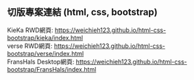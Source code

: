 ## 切版專案連結 (html, css, bootstrap)  

KieKa RWD網頁: https://weichieh123.github.io/html-css-bootstrap/kieka/index.html  
verse RWD網頁: https://weichieh123.github.io/html-css-bootstrap/verse/index.html  
FransHals Desktop網頁: https://weichieh123.github.io/html-css-bootstrap/FransHals/index.html  

